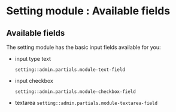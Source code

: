 # Setting module : Available fields


## Available fields


The setting module has the basic input fields available for you:

- input type text

  `setting::admin.partials.module-text-field`
- input checkbox

  `setting::admin.partials.module-checkbox-field`
- textarea
  `setting::admin.partials.module-textarea-field`